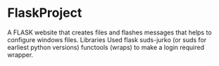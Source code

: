 # FlaskProject
A FLASK website that creates files and flashes messages that helps to configure windows files. 
Libraries Used 
flask 
suds-jurko (or suds for earliest python versions) 
functools (wraps) to make a login required wrapper.
